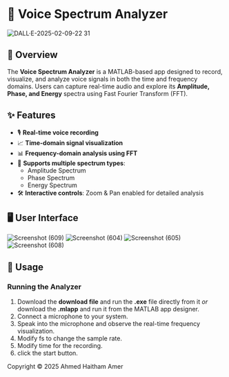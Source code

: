 # 🎤 Voice Spectrum Analyzer
![DALL·E-2025-02-09-22 31](https://github.com/user-attachments/assets/7faa69f8-a9f9-4c77-a912-5489479f4174)


## 📌 Overview
The **Voice Spectrum Analyzer** is a MATLAB-based app designed to record, visualize, and analyze voice signals in both the time and frequency domains. Users can capture real-time audio and explore its **Amplitude, Phase, and Energy** spectra using Fast Fourier Transform (FFT).

## ✨ Features
- 🎙️ **Real-time voice recording**
- 📈 **Time-domain signal visualization**
- 📊 **Frequency-domain analysis using FFT**
- 🔄 **Supports multiple spectrum types**:
  - Amplitude Spectrum
  - Phase Spectrum
  - Energy Spectrum
- 🛠️ **Interactive controls**: Zoom & Pan enabled for detailed analysis

## 🖥️ User Interface
![Screenshot (609)](https://github.com/user-attachments/assets/21707332-b944-45c1-90f2-76489ffe7cea)
![Screenshot (604)](https://github.com/user-attachments/assets/fd2ed15b-d02d-4ea0-a220-73f54daeb15f)
![Screenshot (605)](https://github.com/user-attachments/assets/9bdd6ab5-d7b0-49a4-87c5-1d302fb50f18)
![Screenshot (608)](https://github.com/user-attachments/assets/967525b7-5680-4712-8a65-2d40ec0ca2b5)


## 🚀 Usage
### Running the Analyzer

1. Download the **download file** and run the **.exe** file directly from it *or* download the **.mlapp** and run it from the MATLAB app designer.
3. Connect a microphone to your system.
4. Speak into the microphone and observe the real-time frequency visualization.
5. Modify fs to change the sample rate.
6. Modify time for the recording.
7. click the start button.

Copyright © 2025 Ahmed Haitham Amer

